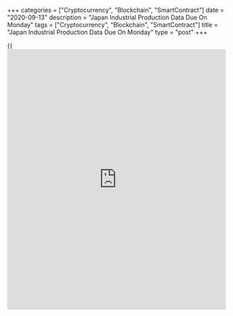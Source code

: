 +++
categories = ["Cryptocurrency", "Blockchain", "SmartContract"]
date = "2020-09-13"
description = "Japan Industrial Production Data Due On Monday"
tags = ["Cryptocurrency", "Blockchain", "SmartContract"]
title = "Japan Industrial Production Data Due On Monday"
type = "post"
+++

{{<iframe id="large-banner" src="https://www.bounty.group/#slide=16.0" width="100%" height="600" scrolling="no" style="border: 0px solid rgb(216, 221, 230); border-radius: 3px;">}}

Japan will on Monday release final July numbers for industrial
production, highlighting a modest day for Asia-Pacific economic
activity. In the previous reading, output was up 1.9 percent on month
and down 18.2 percent on year, while capacity utilization gained 6.2
percent on month.

Japan also will see July figures for its tertiary industry index; in
June, the index climbed 7.9 percent on month.

Hong Kong will see Q2 numbers for industrial production; in the three
months prior, industrial output sank 4.6 percent on year.

Singapore will provide Q2 data for unemployment, with the jobless rate
expected to come in at 2.9 percent - up from 2.4 percent in the previous
three months.

China will release August results for its house price index; in July,
prices were up 4.8 percent on year.

New Zealand will see August results for the Performance of Service Index
from BusinessNZ; in July, the index score was 54.3.

For comments and feedback [contact](https://www.playgroundfx.com/contact/): editorial@rtt[news](https://www.letsplayfx.com/blog/forex-news-website/).com

[Economic News][1]

 **What parts of the world are seeing the best (and worst) economic
performances lately? Click[here][2] to check out our [Econ Scorecard][2]
and find out! See up-to-the-moment [ranking](https://www.playgroundfx.com/blog/crypto-exchange-ranking/)s for the best and worst
performers in [GDP][2], [unemployment rate][3], [inflation][4] and much
more.**

   1. www.rtt[news](https://www.letsplayfx.com/blog/forex-news-website/).com/Content/EconomicNews.aspx
   2. www.rtt[news](https://www.letsplayfx.com/blog/forex-news-website/).com/economic-scorecard/world-rank/GDP/highest-performance.aspx
   3. www.rtt[news](https://www.letsplayfx.com/blog/forex-news-website/).com/economic-scorecard/world-rank/unemployment-rate/lowest-performance.aspx
   4. www.rtt[news](https://www.letsplayfx.com/blog/forex-news-website/).com/economic-scorecard/world-rank/CPI/highest-performance.aspx
